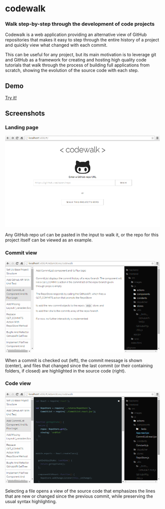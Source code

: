 # codewalk

### Walk step-by-step through the development of code projects

Codewalk is a web application providing an alternative view of GitHub repositories that makes it easy to step through the entire history of a project and quickly view what changed with each commit.

This can be useful for any project, but its main motivation is to leverage git and GitHub as a framework for creating and hosting high quality code tutorials that walk through the process of building full applications from scratch, showing the evolution of the source code with each step.

## Demo

[Try it!](http://52.24.224.179/)

## Screenshots

### Landing page
![Landing page](landing-page.png)

Any GitHub repo url can be pasted in the input to walk it, or the repo for this project itself can be viewed as an example.


### Commit view
![Commit view](commit-view.png)

When a commit is checked out (left), the commit message is shown (center), and files that changed since the last commit (or their containing folders, if closed) are highlighted in the source code (right).


### Code view
![Code view](code-view.png)

Selecting a file opens a view of the source code that emphasizes the
lines that are new or changed since the previous commit, while preserving the usual syntax highlighting.
